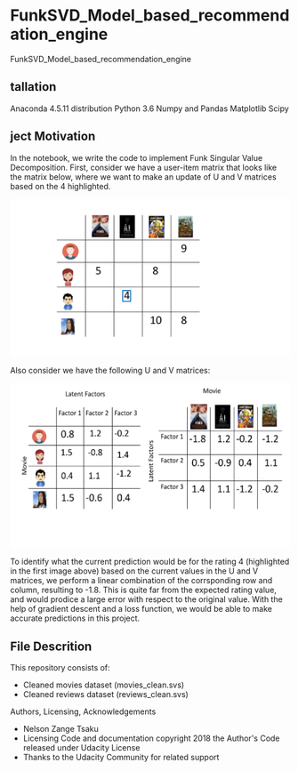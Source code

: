 # FunkSVD_Model_based_recommendation_engine
FunkSVD_Model_based_recommendation_engine
## tallation
Anaconda 4.5.11 distribution 
Python 3.6 
Numpy and Pandas
Matplotlib
Scipy

## ject Motivation
In the notebook, we write the code to implement Funk Singular Value Decomposition.
First, consider we have a user-item matrix that looks like the matrix below, where we want to make an update of U and V matrices based on the 4 highlighted.

![User-movier ratings](https://github.com/Tsakunelson/FunkSVD_Model_based_recommendation_engine/blob/master/Figure5.png)

Also consider we have the following U and V matrices:

![U and V matrices](https://github.com/Tsakunelson/FunkSVD_Model_based_recommendation_engine/blob/master/Figure6.png)

To identify what the current prediction would be for the rating 4 (highlighted in the first image above) based on the current values in the U and V matrices, we perform a linear combination of the corrsponding row and column, resulting to -1.8. This is quite far from the expected rating value, and would prodice a large error with respect to the original value. With the help of gradient descent and a loss function, we would be able to make accurate predictions in this project. 

## File Descrition 
This repository consists of:
- Cleaned movies dataset (movies_clean.svs)
- Cleaned reviews dataset (reviews_clean.svs)

Authors, Licensing, Acknowledgements
- Nelson Zange Tsaku 
- Licensing Code and documentation copyright 2018 the Author's Code released under Udacity License 
- Thanks to the Udacity Community for related support
